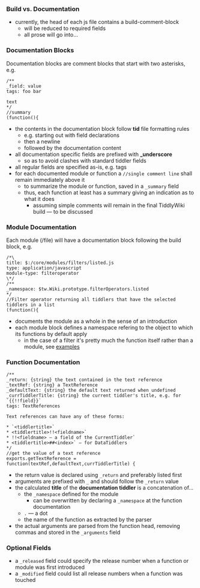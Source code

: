 ### Build vs. Documentation

* currently, the head of each js file contains a build-comment-block
    * will be reduced to required fields
    * all prose will go into...

### Documentation Blocks

Documentation blocks are comment blocks that start with two asterisks, e.g.

```
/**
_field: value
tags: foo bar

text
*/
//summary
(function(){
```

* the contents in the documentation block follow **tid** file formatting rules
    * e.g. starting out with field declarations
    * then a newline
    * followed by the documentation content
* all documentation specific fields are  prefixed with **_underscore**
    * so as to avoid clashes with standard tiddler fields
* all regular fields are specified as-is, e.g. tags
* for each documented module or function a `//single comment line` shall remain immediately above it
    * to summarize the module or function, saved in a `_summary` field
    * thus, each function at least has a summary giving an indication as to what it does
        * assuming simple comments will remain in the final TiddlyWiki build — to be discussed

### Module Documentation

Each module (/file) will have a documentation block following the build block, e.g.

```
/*\
title: $:/core/modules/filters/listed.js
type: application/javascript
module-type: filteroperator
\*/
/**
_namespace: $tw.Wiki.prototype.filterOperators.listed
*/
//Filter operator returning all tiddlers that have the selected tiddlers in a list
(function(){
```

* documents the module as a whole in the sense of an introduction
* each module block defines a namespace refering to the object to which its functions by default apply
    * in the case of a filter it's pretty much the function itself rather than a module, see [examples](EXAMPLES.md)

### Function Documentation

```
/**
_return: {string} the text contained in the text reference
_textRef: {string} a TextReference
_defaultText: {string} the default text returned when undefined
_currTiddlerTitle: {string} the current tiddler's title, e.g. for `{{!!field}}`
tags: TextReferences

Text references can have any of these forms:

* `<tiddlertitle>`
* <tiddlertitle>!!<fieldname>`
* !!<fieldname> — a field of the CurrentTiddler`
* <tiddlertitle>##<index>` — for DataTiddlers
*/
//get the value of a text reference
exports.getTextReference = function(textRef,defaultText,currTiddlerTitle) {
```

* the return value is declared using `_return` and preferably listed first
* arguments are prefixed with `_` and should follow the `_return` value
* the calculated **title** of the **documentation tiddler** is a concatenation of...
    * the `_namespace` defined for the module
        * can be overwritten by declaring a `_namespace` at the function documentation
    * `.` — a dot
    * the name of the function as extracted by the parser
* the actual arguments are parsed from the function head, removing commas and stored in the `_arguments` field

### Optional Fields
* a `_released` field could specify the release number when a function or module was first introduced
* a `_modified` field could list all release numbers when a function was touched
